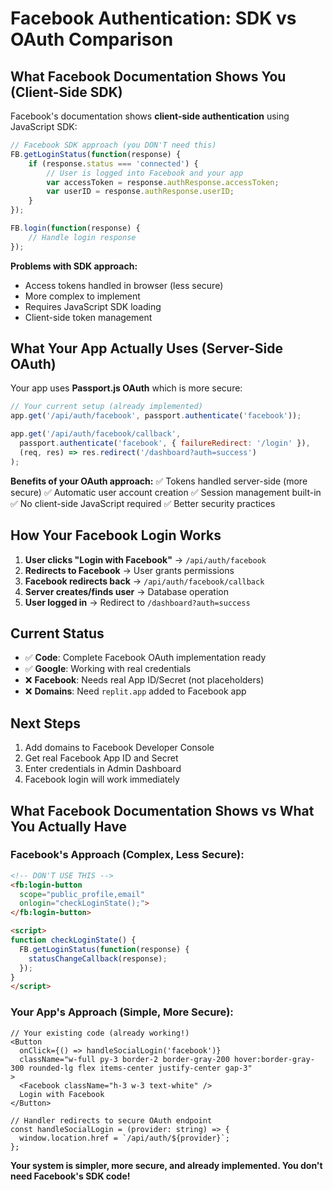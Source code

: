 # Facebook Authentication: SDK vs OAuth Comparison

## What Facebook Documentation Shows You (Client-Side SDK)
Facebook's documentation shows **client-side authentication** using JavaScript SDK:

```javascript
// Facebook SDK approach (you DON'T need this)
FB.getLoginStatus(function(response) {
    if (response.status === 'connected') {
        // User is logged into Facebook and your app
        var accessToken = response.authResponse.accessToken;
        var userID = response.authResponse.userID;
    }
});

FB.login(function(response) {
    // Handle login response
});
```

**Problems with SDK approach:**
- Access tokens handled in browser (less secure)
- More complex to implement
- Requires JavaScript SDK loading
- Client-side token management

## What Your App Actually Uses (Server-Side OAuth)
Your app uses **Passport.js OAuth** which is more secure:

```javascript
// Your current setup (already implemented)
app.get('/api/auth/facebook', passport.authenticate('facebook'));

app.get('/api/auth/facebook/callback', 
  passport.authenticate('facebook', { failureRedirect: '/login' }),
  (req, res) => res.redirect('/dashboard?auth=success')
);
```

**Benefits of your OAuth approach:**
✅ Tokens handled server-side (more secure)
✅ Automatic user account creation
✅ Session management built-in
✅ No client-side JavaScript required
✅ Better security practices

## How Your Facebook Login Works

1. **User clicks "Login with Facebook"** → `/api/auth/facebook`
2. **Redirects to Facebook** → User grants permissions
3. **Facebook redirects back** → `/api/auth/facebook/callback`
4. **Server creates/finds user** → Database operation
5. **User logged in** → Redirect to `/dashboard?auth=success`

## Current Status
- ✅ **Code**: Complete Facebook OAuth implementation ready
- ✅ **Google**: Working with real credentials
- ❌ **Facebook**: Needs real App ID/Secret (not placeholders)
- ❌ **Domains**: Need `replit.app` added to Facebook app

## Next Steps
1. Add domains to Facebook Developer Console
2. Get real Facebook App ID and Secret
3. Enter credentials in Admin Dashboard
4. Facebook login will work immediately

## What Facebook Documentation Shows vs What You Actually Have

### Facebook's Approach (Complex, Less Secure):
```html
<!-- DON'T USE THIS -->
<fb:login-button 
  scope="public_profile,email"
  onlogin="checkLoginState();">
</fb:login-button>

<script>
function checkLoginState() {
  FB.getLoginStatus(function(response) {
    statusChangeCallback(response);
  });
}
</script>
```

### Your App's Approach (Simple, More Secure):
```tsx
// Your existing code (already working!)
<Button
  onClick={() => handleSocialLogin('facebook')}
  className="w-full py-3 border-2 border-gray-200 hover:border-gray-300 rounded-lg flex items-center justify-center gap-3"
>
  <Facebook className="h-3 w-3 text-white" />
  Login with Facebook
</Button>

// Handler redirects to secure OAuth endpoint
const handleSocialLogin = (provider: string) => {
  window.location.href = `/api/auth/${provider}`;
};
```

**Your system is simpler, more secure, and already implemented. You don't need Facebook's SDK code!**